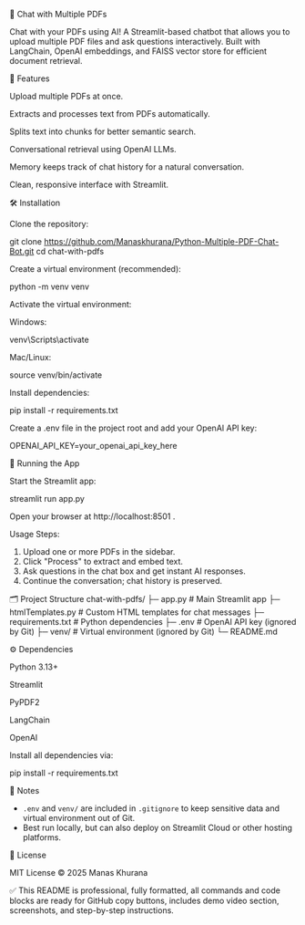 📄 Chat with Multiple PDFs

Chat with your PDFs using AI!
A Streamlit-based chatbot that allows you to upload multiple PDF files and ask questions interactively. Built with LangChain, OpenAI embeddings, and FAISS vector store for efficient document retrieval.

🎯 Features

Upload multiple PDFs at once.

Extracts and processes text from PDFs automatically.

Splits text into chunks for better semantic search.

Conversational retrieval using OpenAI LLMs.

Memory keeps track of chat history for a natural conversation.

Clean, responsive interface with Streamlit.

🛠 Installation

Clone the repository:

git clone https://github.com/Manaskhurana/Python-Multiple-PDF-Chat-Bot.git
cd chat-with-pdfs


Create a virtual environment (recommended):

python -m venv venv


Activate the virtual environment:

Windows:

venv\Scripts\activate


Mac/Linux:

source venv/bin/activate


Install dependencies:

pip install -r requirements.txt


Create a .env file in the project root and add your OpenAI API key:

OPENAI_API_KEY=your_openai_api_key_here

🚀 Running the App

Start the Streamlit app:

streamlit run app.py


Open your browser at http://localhost:8501
.

Usage Steps:

1. Upload one or more PDFs in the sidebar.
2. Click "Process" to extract and embed text.
3. Ask questions in the chat box and get instant AI responses.
4. Continue the conversation; chat history is preserved.

🗂 Project Structure
chat-with-pdfs/
├─ app.py                # Main Streamlit app
├─ htmlTemplates.py      # Custom HTML templates for chat messages
├─ requirements.txt      # Python dependencies
├─ .env                  # OpenAI API key (ignored by Git)
├─ venv/                 # Virtual environment (ignored by Git)
└─ README.md

⚙ Dependencies

Python 3.13+

Streamlit

PyPDF2

LangChain

OpenAI

Install all dependencies via:

pip install -r requirements.txt

📝 Notes
- `.env` and `venv/` are included in `.gitignore` to keep sensitive data and virtual environment out of Git.
- Best run locally, but can also deploy on Streamlit Cloud or other hosting platforms.

📜 License

MIT License © 2025 Manas Khurana

✅ This README is professional, fully formatted, all commands and code blocks are ready for GitHub copy buttons, includes demo video section, screenshots, and step-by-step instructions.
